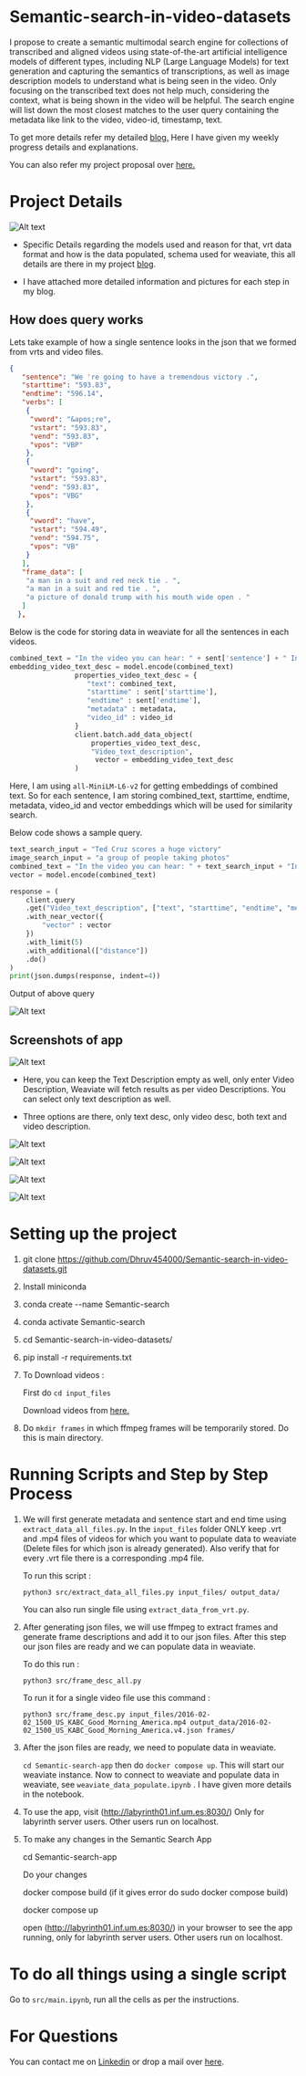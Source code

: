 # Semantic-search-in-video-datasets

I propose to create a semantic multimodal search engine for collections of transcribed and aligned videos using state-of-the-art artificial intelligence models of different types, including NLP (Large Language Models) for text generation and capturing the semantics of transcriptions, as well as image description models to understand what is being seen in the video. Only focusing on the transcribed text does not help much, considering the context, what is being shown in the video will be helpful. The search engine will list down the most closest matches to the user query containing the metadata like link to the video, video-id, timestamp, text.

To get more details refer my detailed [blog.](https://dhruv-kunjadiya.notion.site/Semantic-search-in-video-datasets-3c73c303c56748b497a975b1397d84ef) Here I have given my weekly progress details and explanations.

You can also refer my project proposal over [here.](https://drive.google.com/file/d/1KRPg9y2Nf4vBzq1CcCKbSYBn_3O3niXz/view)

# Project Details

![Alt text](utilities/image.png)

- Specific Details regarding the models used and reason for that, vrt data format and how is the data populated, schema used for weaviate, this all details are there in my project [blog](https://dhruv-kunjadiya.notion.site/Semantic-search-in-video-datasets-3c73c303c56748b497a975b1397d84ef).

- I have attached more detailed information and pictures for each step in my blog.


## How does query works

Lets take example of how a single sentence looks in the json that we formed from vrts and video files.

```json
{
   "sentence": "We 're going to have a tremendous victory .",
   "starttime": "593.83",
   "endtime": "596.14",
   "verbs": [
    {
     "vword": "&apos;re",
     "vstart": "593.83",
     "vend": "593.83",
     "vpos": "VBP"
    },
    {
     "vword": "going",
     "vstart": "593.83",
     "vend": "593.83",
     "vpos": "VBG"
    },
    {
     "vword": "have",
     "vstart": "594.49",
     "vend": "594.75",
     "vpos": "VB"
    }
   ],
   "frame_data": [
    "a man in a suit and red neck tie . ",
    "a man in a suit and red tie . ",
    "a picture of donald trump with his mouth wide open . "
   ]
  },
```
Below is the code for storing data in weaviate for all the sentences in each videos.

```python
combined_text = "In the video you can hear: " + sent['sentence'] + " In the video you can see: " + ", ".join([sentence.strip(" .") for sentence in sent['frame_data']]) + '.'
embedding_video_text_desc = model.encode(combined_text)
                properties_video_text_desc = {
                   "text": combined_text,
                   "starttime" : sent['starttime'],
                   "endtime" : sent['endtime'],
                   "metadata" : metadata,
                   "video_id" : video_id
                }
                client.batch.add_data_object(
                    properties_video_text_desc,
                    "Video_text_description",
                     vector = embedding_video_text_desc
                )
```

Here, I am using ```all-MiniLM-L6-v2``` for getting embeddings of combined text. So for each sentence, I am storing combined_text, starttime, endtime, metadata, video_id and vector embeddings which will be used for similarity search.

Below code shows a sample query.

```python
text_search_input = "Ted Cruz scores a huge victory"
image_search_input = "a group of people taking photos"
combined_text = "In the video you can hear: " + text_search_input + "In the video you can see: " + image_search_input
vector = model.encode(combined_text)

response = (
    client.query
    .get("Video_text_description", ["text", "starttime", "endtime", "metadata","video_id"])
    .with_near_vector({
        "vector" : vector
    })
    .with_limit(5)
    .with_additional(["distance"])
    .do()
)
print(json.dumps(response, indent=4))
```
Output of above query 

![Alt text](utilities/image1.png)

## Screenshots of app

![Alt text](utilities/image2.png)

- Here, you can keep the Text Description empty as well, only enter Video Description, Weaviate will fetch results as per video Descriptions. You can select only text description as well.

- Three options are there, only text desc, only video desc, both text and video description.

![Alt text](utilities/image3.png)

![Alt text](utilities/image4.png)

![Alt text](utilities/image5.png)

![Alt text](utilities/image6.png)

# Setting up the project

1. git clone https://github.com/Dhruv454000/Semantic-search-in-video-datasets.git

2. Install miniconda

3. conda create --name Semantic-search

4. conda activate Semantic-search

5. cd Semantic-search-in-video-datasets/

6. pip install -r requirements.txt

7. To Download videos :

   First do ```cd input_files```

   Download videos from [here.](https://drive.google.com/drive/folders/1j36lJaE-QXUqOYxmdLEAUnEMMTmRMk2a?usp=sharing)

8. Do ```mkdir frames``` in which ffmpeg frames will be temporarily stored. Do this is main directory.

# Running Scripts and Step by Step Process

1. We will first generate metadata and sentence start and end time using ```extract_data_all_files.py```. In the ```input_files``` folder ONLY keep .vrt and .mp4 files of videos for which you want to populate data to weaviate (Delete files for which json is already generated). Also verify that for every .vrt file there is a corresponding .mp4 file.

    To run this script :

    ```
    python3 src/extract_data_all_files.py input_files/ output_data/ 
    ```
    You can also run single file using ```extract_data_from_vrt.py```.

2. After generating json files, we will use ffmpeg to extract frames and generate frame descriptions and add it to our json files. After this step our json files are ready and we can populate data in weaviate.

    To do this run :

    ```
    python3 src/frame_desc_all.py
    ```

    To run it for a single video file use this command :

    ```
    python3 src/frame_desc.py input_files/2016-02-02_1500_US_KABC_Good_Morning_America.mp4 output_data/2016-02-02_1500_US_KABC_Good_Morning_America.v4.json frames/
    ```

3. After the json files are ready, we need to populate data in weaviate.

   ``` cd Semantic-search-app ``` then do ```docker compose up```. This will start our weaviate instance.
   Now to connect to weaviate and populate data in weaviate, see ```weaviate_data_populate.ipynb``` . I have given more details in the notebook.

5. To use the app, visit (http://labyrinth01.inf.um.es:8030/) Only for labyrinth server users. Other users run on localhost.

6. To make any changes in the Semantic Search App

    cd Semantic-search-app

    Do your changes

    docker compose build  (if it gives error do sudo docker compose build)

    docker compose up

    open (http://labyrinth01.inf.um.es:8030/) in your browser to see the app running, only for labyrinth server users. Other users run on localhost.

# To do all things using a single script

Go to ```src/main.ipynb```, run all the cells as per the instructions.

# For Questions

You can contact me on [Linkedin](https://www.linkedin.com/in/dhruv-kunjadiya-18b994227/) or drop a mail over [here](mailto:dhruvkunjadiya55@gmail.com).
